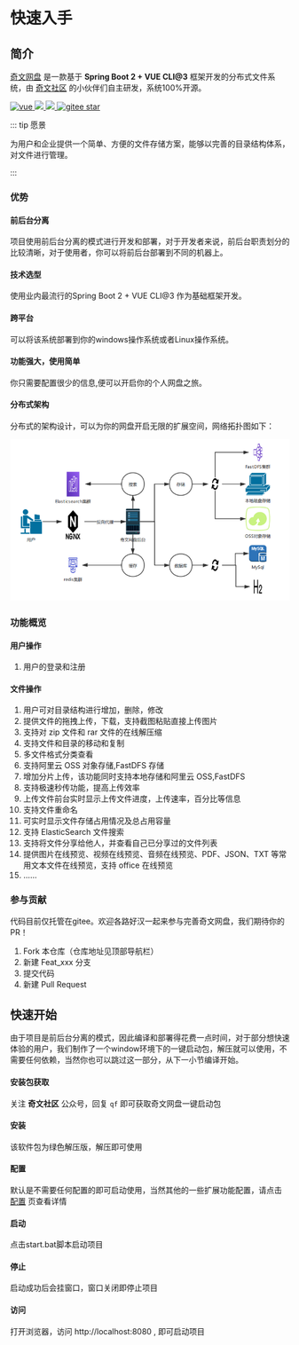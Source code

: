 # 快速入手

## 简介

[奇文网盘](https://pan.qiwenshare.com/) 是一款基于 **Spring Boot 2 + VUE CLI@3** 框架开发的分布式文件系统，由 [奇文社区](https://pan.qiwenshare.com/) 的小伙伴们自主研发，系统100%开源。


<p>
  <a href="https://github.com/vuejs/vue" target="_blank" rel="noopener noreferrer">
    <img src="https://img.shields.io/badge/vue-2.6.10-brightgreen.svg" alt="vue">
  </a>
	<a target="_blank" href="https://baike.baidu.com/item/MIT%E8%AE%B8%E5%8F%AF%E8%AF%81/6671281?fr=aladdin">
    <img src="https://img.shields.io/:license-MIT-blue.svg" />
	</a>
	<a target="_blank" href="https://www.oracle.com/technetwork/java/javase/downloads/index.html">
		<img src="https://img.shields.io/badge/JDK-8+-green.svg" />
	</a>
	<a target="_blank" href="https://gitee.com/mingSoft/MCMS/stargazers">
		<img src="https://gitee.com/qiwen-cloud/qiwen-file/badge/star.svg?theme=dark" alt='gitee star'/>
	</a>
</p>


::: tip 愿景

为用户和企业提供一个简单、方便的文件存储方案，能够以完善的目录结构体系，对文件进行管理。

:::

### 优势

#### 前后台分离

项目使用前后台分离的模式进行开发和部署，对于开发者来说，前后台职责划分的比较清晰，对于使用者，你可以将前后台部署到不同的机器上。

#### 技术选型

使用业内最流行的Spring Boot 2 + VUE CLI@3 作为基础框架开发。

#### 跨平台

可以将该系统部署到你的windows操作系统或者Linux操作系统。

#### 功能强大，使用简单

你只需要配置很少的信息,便可以开启你的个人网盘之旅。

#### 分布式架构

分布式的架构设计，可以为你的网盘开启无限的扩展空间，网络拓扑图如下：

![网络拓扑图](./img/web-expand.png '屏幕截图.png')

### 功能概览

#### 用户操作

1. 用户的登录和注册

#### 文件操作

1. 用户可对目录结构进行增加，删除，修改
2. 提供文件的拖拽上传，下载，支持截图粘贴直接上传图片
3. 支持对 zip 文件和 rar 文件的在线解压缩
4. 支持文件和目录的移动和复制
5. 多文件格式分类查看
6. 支持阿里云 OSS 对象存储,FastDFS 存储
7. 增加分片上传，该功能同时支持本地存储和阿里云 OSS,FastDFS
8. 支持极速秒传功能，提高上传效率
9. 上传文件前台实时显示上传文件进度，上传速率，百分比等信息
10. 支持文件重命名
11. 可实时显示文件存储占用情况及总占用容量
12. 支持 ElasticSearch 文件搜索
13. 支持将文件分享给他人，并查看自己已分享过的文件列表
14. 提供图片在线预览、视频在线预览、音频在线预览、PDF、JSON、TXT 等常用文本文件在线预览，支持 office 在线预览
15. ……

### 参与贡献

代码目前仅托管在gitee。欢迎各路好汉一起来参与完善奇文网盘，我们期待你的 PR！

1.  Fork 本仓库（仓库地址见顶部导航栏）
2.  新建 Feat_xxx 分支
3.  提交代码
4.  新建 Pull Request


## 快速开始

由于项目是前后台分离的模式，因此编译和部署得花费一点时间，对于部分想快速体验的用户，我们制作了一个window环境下的一键启动包，解压就可以使用，不需要任何依赖，当然你也可以跳过这一部分，从下一小节编译开始。

#### 安装包获取

关注 **奇文社区** 公众号，回复 `qf` 即可获取奇文网盘一键启动包

#### 安装

该软件包为绿色解压版，解压即可使用

#### 配置

默认是不需要任何配置的即可启动使用，当然其他的一些扩展功能配置，请点击 [配置](/config/backend.html) 页查看详情

#### 启动

点击start.bat脚本启动项目

#### 停止

启动成功后会挂窗口，窗口关闭即停止项目

#### 访问

打开浏览器，访问 http://localhost:8080 , 即可启动项目


